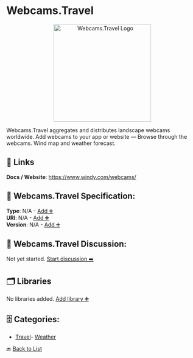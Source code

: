 # Webcams.Travel
<p align="center">
    <img width="256" src="https://raw.githubusercontent.com/apis-list/apis-list/main/apis/webcams-travel/logo_256x256.png" alt="Webcams.Travel Logo"/>
</p>
Webcams.Travel aggregates and distributes landscape webcams worldwide. Add webcams to your app or website — Browse through the webcams. Wind map and weather forecast.

##  🔗 Links
**Docs / Website**: https://www.windy.com/webcams/

## 🧬 Webcams.Travel Specification:
**Type**: N/A - [Add ➕](https://github.com/apis-list/apis-list/edit/main/apis.yaml#L21695)  
**URI**: N/A - [Add ➕](https://github.com/apis-list/apis-list/edit/main/apis.yaml#L21695)  
**Version**: N/A - [Add ➕](https://github.com/apis-list/apis-list/edit/main/apis.yaml#L21695)

## 💬 Webcams.Travel Discussion:
Not yet started. [Start discussion ➡️](https://github.com/apis-list/apis-list/discussions/new)

## 🗂️ Libraries

No libraries added. [Add library ➕](https://github.com/apis-list/apis-list/edit/main/apis.yaml#L21695)    


## 🗄️ Categories:
- [Travel](https://github.com/apis-list/apis-list#travel-)- [Weather](https://github.com/apis-list/apis-list#weather-)

🔙  [Back to List](https://github.com/apis-list/apis-list)
